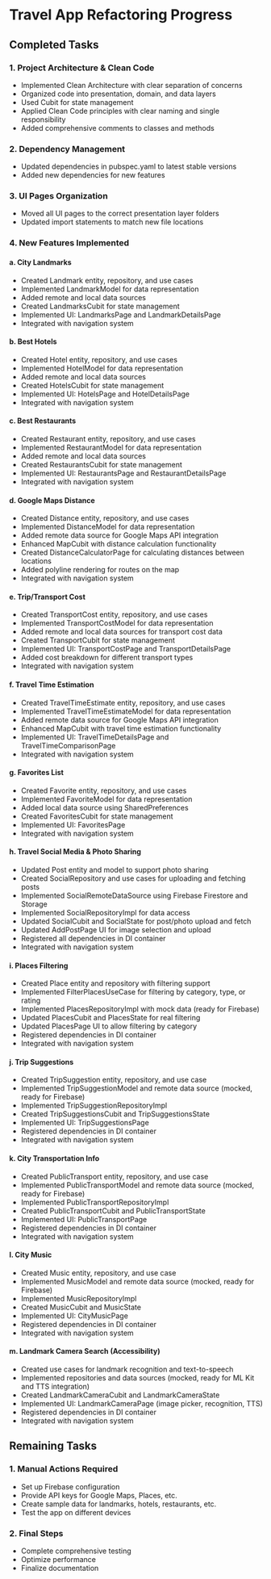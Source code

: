 # Travel App Refactoring Progress

## Completed Tasks

### 1. Project Architecture & Clean Code

- Implemented Clean Architecture with clear separation of concerns
- Organized code into presentation, domain, and data layers
- Used Cubit for state management
- Applied Clean Code principles with clear naming and single responsibility
- Added comprehensive comments to classes and methods

### 2. Dependency Management

- Updated dependencies in pubspec.yaml to latest stable versions
- Added new dependencies for new features

### 3. UI Pages Organization

- Moved all UI pages to the correct presentation layer folders
- Updated import statements to match new file locations

### 4. New Features Implemented

#### a. City Landmarks

- Created Landmark entity, repository, and use cases
- Implemented LandmarkModel for data representation
- Added remote and local data sources
- Created LandmarksCubit for state management
- Implemented UI: LandmarksPage and LandmarkDetailsPage
- Integrated with navigation system

#### b. Best Hotels

- Created Hotel entity, repository, and use cases
- Implemented HotelModel for data representation
- Added remote and local data sources
- Created HotelsCubit for state management
- Implemented UI: HotelsPage and HotelDetailsPage
- Integrated with navigation system

#### c. Best Restaurants

- Created Restaurant entity, repository, and use cases
- Implemented RestaurantModel for data representation
- Added remote and local data sources
- Created RestaurantsCubit for state management
- Implemented UI: RestaurantsPage and RestaurantDetailsPage
- Integrated with navigation system

#### d. Google Maps Distance

- Created Distance entity, repository, and use cases
- Implemented DistanceModel for data representation
- Added remote data source for Google Maps API integration
- Enhanced MapCubit with distance calculation functionality
- Created DistanceCalculatorPage for calculating distances between locations
- Added polyline rendering for routes on the map
- Integrated with navigation system

#### e. Trip/Transport Cost

- Created TransportCost entity, repository, and use cases
- Implemented TransportCostModel for data representation
- Added remote and local data sources for transport cost data
- Created TransportCubit for state management
- Implemented UI: TransportCostPage and TransportDetailsPage
- Added cost breakdown for different transport types
- Integrated with navigation system

#### f. Travel Time Estimation

- Created TravelTimeEstimate entity, repository, and use cases
- Implemented TravelTimeEstimateModel for data representation
- Added remote data source for Google Maps API integration
- Enhanced MapCubit with travel time estimation functionality
- Implemented UI: TravelTimeDetailsPage and TravelTimeComparisonPage
- Integrated with navigation system

#### g. Favorites List

- Created Favorite entity, repository, and use cases
- Implemented FavoriteModel for data representation
- Added local data source using SharedPreferences
- Created FavoritesCubit for state management
- Implemented UI: FavoritesPage
- Integrated with navigation system

#### h. Travel Social Media & Photo Sharing

- Updated Post entity and model to support photo sharing
- Created SocialRepository and use cases for uploading and fetching posts
- Implemented SocialRemoteDataSource using Firebase Firestore and Storage
- Implemented SocialRepositoryImpl for data access
- Updated SocialCubit and SocialState for post/photo upload and fetch
- Updated AddPostPage UI for image selection and upload
- Registered all dependencies in DI container
- Integrated with navigation system

#### i. Places Filtering

- Created Place entity and repository with filtering support
- Implemented FilterPlacesUseCase for filtering by category, type, or rating
- Implemented PlacesRepositoryImpl with mock data (ready for Firebase)
- Updated PlacesCubit and PlacesState for real filtering
- Updated PlacesPage UI to allow filtering by category
- Registered dependencies in DI container
- Integrated with navigation system

#### j. Trip Suggestions

- Created TripSuggestion entity, repository, and use case
- Implemented TripSuggestionModel and remote data source (mocked, ready for Firebase)
- Implemented TripSuggestionRepositoryImpl
- Created TripSuggestionsCubit and TripSuggestionsState
- Implemented UI: TripSuggestionsPage
- Registered dependencies in DI container
- Integrated with navigation system

#### k. City Transportation Info

- Created PublicTransport entity, repository, and use case
- Implemented PublicTransportModel and remote data source (mocked, ready for Firebase)
- Implemented PublicTransportRepositoryImpl
- Created PublicTransportCubit and PublicTransportState
- Implemented UI: PublicTransportPage
- Registered dependencies in DI container
- Integrated with navigation system

#### l. City Music

- Created Music entity, repository, and use case
- Implemented MusicModel and remote data source (mocked, ready for Firebase)
- Implemented MusicRepositoryImpl
- Created MusicCubit and MusicState
- Implemented UI: CityMusicPage
- Registered dependencies in DI container
- Integrated with navigation system

#### m. Landmark Camera Search (Accessibility)

- Created use cases for landmark recognition and text-to-speech
- Implemented repositories and data sources (mocked, ready for ML Kit and TTS integration)
- Created LandmarkCameraCubit and LandmarkCameraState
- Implemented UI: LandmarkCameraPage (image picker, recognition, TTS)
- Registered dependencies in DI container
- Integrated with navigation system

## Remaining Tasks

### 1. Manual Actions Required

- Set up Firebase configuration
- Provide API keys for Google Maps, Places, etc.
- Create sample data for landmarks, hotels, restaurants, etc.
- Test the app on different devices

### 2. Final Steps

- Complete comprehensive testing
- Optimize performance
- Finalize documentation
